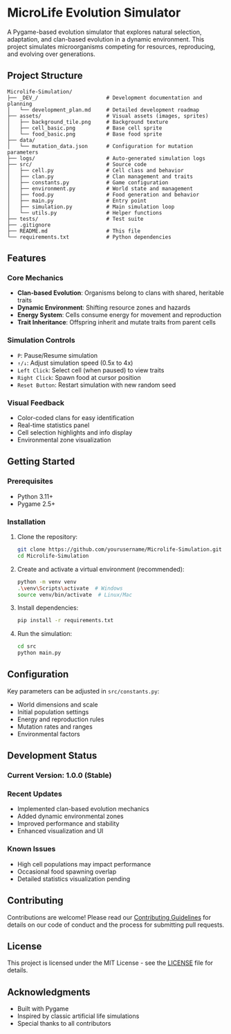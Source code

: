# MicroLife Evolution Simulator

A Pygame-based evolution simulator that explores natural selection, adaptation, and clan-based evolution in a dynamic environment. This project simulates microorganisms competing for resources, reproducing, and evolving over generations.

## Project Structure

```text
Microlife-Simulation/
├── _DEV_/                      # Development documentation and planning
│   └── development_plan.md     # Detailed development roadmap
├── assets/                     # Visual assets (images, sprites)
│   ├── background_tile.png     # Background texture
│   ├── cell_basic.png          # Base cell sprite
│   └── food_basic.png          # Base food sprite
├── data/
│   └── mutation_data.json      # Configuration for mutation parameters
├── logs/                       # Auto-generated simulation logs
├── src/                        # Source code
│   ├── cell.py                 # Cell class and behavior
│   ├── clan.py                 # Clan management and traits
│   ├── constants.py            # Game configuration
│   ├── environment.py          # World state and management
│   ├── food.py                 # Food generation and behavior
│   ├── main.py                 # Entry point
│   ├── simulation.py           # Main simulation loop
│   └── utils.py                # Helper functions
├── tests/                      # Test suite
├── .gitignore
├── README.md                   # This file
└── requirements.txt            # Python dependencies
```

## Features

### Core Mechanics

- **Clan-based Evolution**: Organisms belong to clans with shared, heritable traits
- **Dynamic Environment**: Shifting resource zones and hazards
- **Energy System**: Cells consume energy for movement and reproduction
- **Trait Inheritance**: Offspring inherit and mutate traits from parent cells

### Simulation Controls

- `P`: Pause/Resume simulation
- `↑/↓`: Adjust simulation speed (0.5x to 4x)
- `Left Click`: Select cell (when paused) to view traits
- `Right Click`: Spawn food at cursor position
- `Reset Button`: Restart simulation with new random seed

### Visual Feedback

- Color-coded clans for easy identification
- Real-time statistics panel
- Cell selection highlights and info display
- Environmental zone visualization

## Getting Started

### Prerequisites

- Python 3.11+
- Pygame 2.5+

### Installation

1. Clone the repository:

   ```bash
   git clone https://github.com/yourusername/Microlife-Simulation.git
   cd Microlife-Simulation
   ```

2. Create and activate a virtual environment (recommended):

   ```bash
   python -m venv venv
   .\venv\Scripts\activate  # Windows
   source venv/bin/activate  # Linux/Mac
   ```

3. Install dependencies:

   ```bash
   pip install -r requirements.txt
   ```

4. Run the simulation:

   ```bash
   cd src
   python main.py
   ```

## Configuration

Key parameters can be adjusted in `src/constants.py`:

- World dimensions and scale
- Initial population settings
- Energy and reproduction rules
- Mutation rates and ranges
- Environmental factors

## Development Status

### Current Version: 1.0.0 (Stable)

### Recent Updates

- Implemented clan-based evolution mechanics
- Added dynamic environmental zones
- Improved performance and stability
- Enhanced visualization and UI

### Known Issues

- High cell populations may impact performance
- Occasional food spawning overlap
- Detailed statistics visualization pending

## Contributing

Contributions are welcome! Please read our [Contributing Guidelines](CONTRIBUTING.md) for details on our code of conduct and the process for submitting pull requests.

## License

This project is licensed under the MIT License - see the [LICENSE](LICENSE) file for details.

## Acknowledgments

- Built with Pygame
- Inspired by classic artificial life simulations
- Special thanks to all contributors
